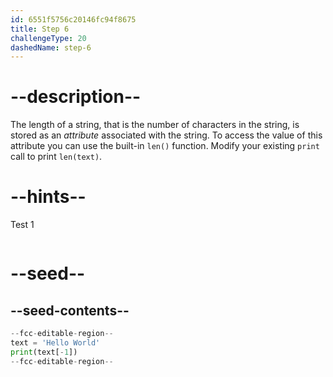```yaml
---
id: 6551f5756c20146fc94f8675
title: Step 6
challengeType: 20
dashedName: step-6
---
```


# --description--

The length of a string, that is the number of characters in the string, is stored as an *attribute* associated with the string. To access the value of this attribute you can use the built-in `len()` function. Modify your existing `print` call to print `len(text)`.

# --hints--

Test 1

```js

```

# --seed--

## --seed-contents--

```py
--fcc-editable-region--
text = 'Hello World'
print(text[-1])
--fcc-editable-region--
```
